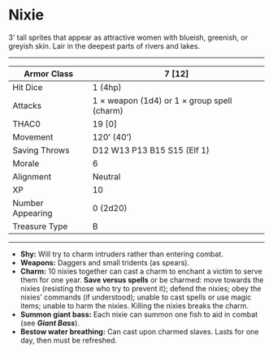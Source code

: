 # Nixie

3’ tall sprites that appear as attractive women with blueish, greenish, or greyish skin. Lair in the deepest parts of rivers and lakes.

------

| Armor Class     | 7 [12]                                      |
| ---------------- | ------------------------------------------- |
| Hit Dice         | 1 (4hp)                                     |
| Attacks          | 1 × weapon (1d4) or 1 × group spell (charm) |
| THAC0            | 19 [0]                                      |
| Movement         | 120’ (40’)                                  |
| Saving Throws    | D12 W13 P13 B15 S15 (Elf 1)                 |
| Morale           | 6                                           |
| Alignment        | Neutral                                     |
| XP               | 10                                          |
| Number Appearing | 0 (2d20)                                    |
| Treasure Type    | B                                           |

------

- **Shy:** Will try to charm intruders rather than entering combat.
- **Weapons:** Daggers and small tridents (as spears).
- **Charm:** 10 nixies together can cast a charm to enchant a victim to serve them for one year. **Save versus spells** or be charmed: move towards the nixies (resisting those who try to prevent it); defend the nixies; obey the nixies’ commands (if understood); unable to cast spells or use magic items; unable to harm the nixies. Killing the nixies breaks the charm.
- **Summon giant bass:** Each nixie can summon one fish to aid in combat (see ***Giant Bass***).
- **Bestow water breathing:** Can cast upon charmed slaves. Lasts for one day, then must be refreshed.